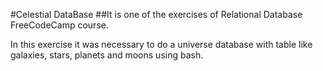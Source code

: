 #Celestial DataBase
##It is one of the exercises of Relational Database FreeCodeCamp course.

In this exercise it was necessary to do a universe database with table like galaxies, stars, planets and moons using bash.
